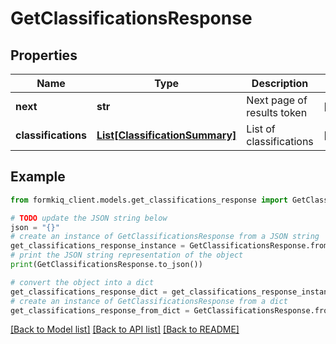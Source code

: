 # GetClassificationsResponse


## Properties

Name | Type | Description | Notes
------------ | ------------- | ------------- | -------------
**next** | **str** | Next page of results token | [optional] 
**classifications** | [**List[ClassificationSummary]**](ClassificationSummary.md) | List of classifications | [optional] 

## Example

```python
from formkiq_client.models.get_classifications_response import GetClassificationsResponse

# TODO update the JSON string below
json = "{}"
# create an instance of GetClassificationsResponse from a JSON string
get_classifications_response_instance = GetClassificationsResponse.from_json(json)
# print the JSON string representation of the object
print(GetClassificationsResponse.to_json())

# convert the object into a dict
get_classifications_response_dict = get_classifications_response_instance.to_dict()
# create an instance of GetClassificationsResponse from a dict
get_classifications_response_from_dict = GetClassificationsResponse.from_dict(get_classifications_response_dict)
```
[[Back to Model list]](../README.md#documentation-for-models) [[Back to API list]](../README.md#documentation-for-api-endpoints) [[Back to README]](../README.md)


